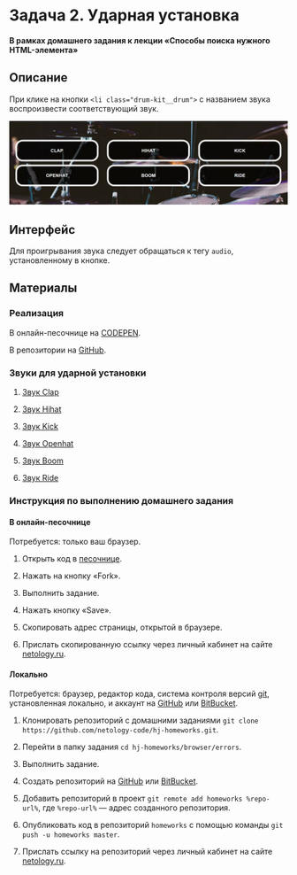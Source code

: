 # Задача 2. Ударная установка

#### В рамках домашнего задания к лекции «Способы поиска нужного HTML-элемента»

## Описание

При клике на кнопки `<li class="drum-kit__drum">` с названием звука воспроизвести соответствующий звук.

![Ударная установка](./res/drum-machine.png)

## Интерфейс

Для проигрывания звука следует обращаться к тегу `audio`, установленному в кнопке.

## Материалы

### Реализация

В онлайн-песочнице на [CODEPEN](https://codepen.io/solarrust/pen/NpoQLB).

В репозитории на [GitHub](https://github.com/netology-code/hj-homeworks/tree/master/html-element-collection/drum-machine).

### Звуки для ударной установки

1. [Звук Clap](https://netology-code.github.io/hj-homeworks/html-element-collection/drum-machine/wav/clap.wav)

2. [Звук Hihat](https://netology-code.github.io/hj-homeworks/html-element-collection/drum-machine/wav/hihat.wav)  

3. [Звук Kick](https://netology-code.github.io/hj-homeworks/html-element-collection/drum-machine/wav/kick.wav)

4. [Звук Openhat](https://netology-code.github.io/hj-homeworks/html-element-collection/drum-machine/wav/openhat.wav)

5. [Звук Boom](https://netology-code.github.io/hj-homeworks/html-element-collection/drum-machine/wav/boom.wav)

6. [Звук Ride](https://netology-code.github.io/hj-homeworks/html-element-collection/drum-machine/wav/ride.wav)

### Инструкция по выполнению домашнего задания

#### В онлайн-песочнице

Потребуется: только ваш браузер.

1. Открыть код в [песочнице](https://codepen.io/solarrust/pen/NpoQLB).

2. Нажать на кнопку «Fork».

3. Выполнить задание.

4. Нажать кнопку «Save».

5. Скопировать адрес страницы, открытой в браузере.

6. Прислать скопированную ссылку через личный кабинет на сайте [netology.ru](http://netology.ru/).    

#### Локально

Потребуется: браузер, редактор кода, система контроля версий [git](https://git-scm.com), установленная локально, и аккаунт на [GitHub](https://github.com/) или [BitBucket](https://bitbucket.org/).

1. Клонировать репозиторий с домашними заданиями `git clone https://github.com/netology-code/hj-homeworks.git`.

2. Перейти в папку задания `cd hj-homeworks/browser/errors`.

3. Выполнить задание.

4. Создать репозиторий на [GitHub](https://github.com/) или [BitBucket](https://bitbucket.org/).

5. Добавить репозиторий в проект `git remote add homeworks %repo-url%`, где `%repo-url%` — адрес созданного репозитория.

6. Опубликовать код в репозиторий `homeworks` с помощью команды `git push -u homeworks master`.

7. Прислать ссылку на репозиторий через личный кабинет на сайте [netology.ru](http://netology.ru/).
